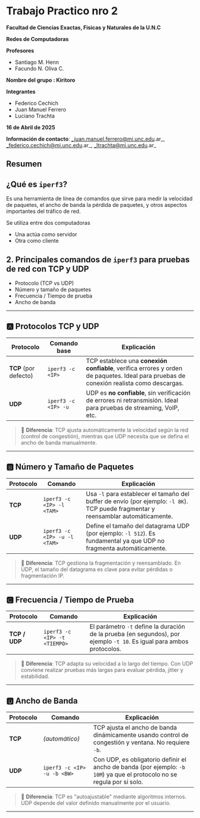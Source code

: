 # Trabajo Practico nro 2
**Facultad de Ciencias Exactas, Fisicas y Naturales de la U.N.C**

**Redes de Computadoras**

**Profesores**
- Santiago M. Henn
- Facundo N. Oliva C.
  
**Nombre del grupo : Kiritoro** 

**Integrantes**
- Federico Cechich
- Juan Manuel Ferrero
- Luciano Trachta


**16 de Abril de 2025**


**Información de contacto**:  _juan.manuel.ferrero@mi.unc.edu.ar_, _federico.cechich@mi.unc.edu.ar_, _ltrachta@mi.unc.edu.ar_ 

## Resumen

## ¿Qué es `iperf3`?

Es una herramienta de línea de comandos que sirve para medir la velocidad de paquetes, el ancho de banda la pérdida de paquetes, y otros aspectos importantes del tráfico de red.

Se utiliza entre dos computadoras 

- Una actúa como servidor
- Otra como cliente

## 2. Principales comandos de `iperf3` para pruebas de red con **TCP** y **UDP**

- Protocolo (TCP vs UDP)
- Número y tamaño de paquetes
- Frecuencia / Tiempo de prueba
- Ancho de banda

---

## 🅰️ Protocolos TCP y UDP

| Protocolo | Comando base | Explicación |
|----------|----------------|-------------|
| **TCP** (por defecto) | `iperf3 -c <IP>` | TCP establece una **conexión confiable**, verifica errores y orden de paquetes. Ideal para pruebas de conexión realista como descargas. |
| **UDP** | `iperf3 -c <IP> -u` | UDP es **no confiable**, sin verificación de errores ni retransmisión. Ideal para pruebas de streaming, VoIP, etc. |

> 🔹 **Diferencia**: TCP ajusta automáticamente la velocidad según la red (control de congestión), mientras que UDP necesita que se defina el ancho de banda manualmente.

---

## 🅱️ Número y Tamaño de Paquetes

| Protocolo | Comando | Explicación |
|----------|---------|-------------|
| **TCP** | `iperf3 -c <IP> -l <TAM>` | Usa `-l` para establecer el tamaño del buffer de envío (por ejemplo: `-l 8K`). TCP puede fragmentar y reensamblar automáticamente. |
| **UDP** | `iperf3 -c <IP> -u -l <TAM>` | Define el tamaño del datagrama UDP (por ejemplo: `-l 512`). Es fundamental ya que UDP no fragmenta automáticamente. |

> 🔹 **Diferencia**: TCP gestiona la fragmentación y reensamblado. En UDP, el tamaño del datagrama es clave para evitar pérdidas o fragmentación IP.

---

## 🅲️ Frecuencia / Tiempo de Prueba

| Protocolo | Comando | Explicación |
|----------|---------|-------------|
| **TCP / UDP** | `iperf3 -c <IP> -t <TIEMPO>` | El parámetro `-t` define la duración de la prueba (en segundos), por ejemplo `-t 10`. Es igual para ambos protocolos. |

> 🔹 **Diferencia**: TCP adapta su velocidad a lo largo del tiempo. Con UDP conviene realizar pruebas más largas para evaluar pérdida, jitter y estabilidad.

---

## 🅳️ Ancho de Banda

| Protocolo | Comando | Explicación |
|----------|---------|-------------|
| **TCP** | *(automático)* | TCP ajusta el ancho de banda dinámicamente usando control de congestión y ventana. No requiere `-b`. |
| **UDP** | `iperf3 -c <IP> -u -b <BW>` | Con UDP, es obligatorio definir el ancho de banda (por ejemplo: `-b 10M`) ya que el protocolo no se regula por sí solo. |

> 🔹 **Diferencia**: TCP es "autoajustable" mediante algoritmos internos. UDP depende del valor definido manualmente por el usuario.

---


